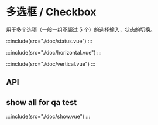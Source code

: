 # 多选框 / Checkbox

用于多个选项（一般一组不超过 5 个）的选择输入，状态的切换。

:::include(src="./doc/status.vue")
:::

:::include(src="./doc/horizontal.vue")
:::

:::include(src="./doc/vertical.vue")
:::

## API

<api-doc name="Checkbox" :doc="require('./api.json')"></api-doc>
<api-doc name="CheckboxGroup" :doc="require('../checkbox-group/api.json')"></api-doc>

## show all for qa test

:::include(src="./doc/show.vue")
:::
